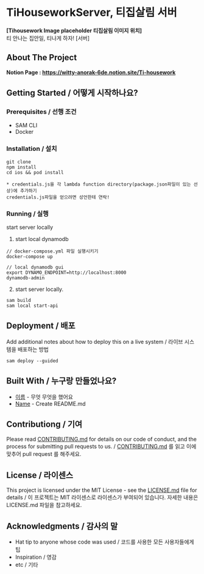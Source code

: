 # TiHouseworkServer, 티집살림 서버

**[Tihousework Image placeholder 티집살림 이미지 위치]**  
티 안나는 집안일, 티나게 하자! [서버]<br>

## About The Project
**Notion Page : https://witty-anorak-6de.notion.site/Ti-housework**

## Getting Started / 어떻게 시작하나요?
### Prerequisites / 선행 조건
- SAM CLI
- Docker

### Installation / 설치
```
git clone
npm install
cd ios && pod install

* credentials.js을 각 lambda function directory(package.json파일이 있는 선상)에 추가하기
credentials.js파일을 얻으려면 성언한테 연락!
```

### Running / 실행
start server locally
1. start local dynamodb
```
// docker-compose.yml 파일 실행시키기
docker-compose up

// local dynamodb gui
export DYNAMO_ENDPOINT=http://localhost:8000
dynamodb-admin
```
2. start server locally.
```
sam build
sam local start-api
```
## Deployment / 배포

Add additional notes about how to deploy this on a live system / 라이브 시스템을 배포하는 방법
```
sam deploy --guided
```

## Built With / 누구랑 만들었나요?

* [이름](링크) - 무엇 무엇을 했어요
* [Name](Link) - Create README.md

## Contributiong / 기여

Please read [CONTRIBUTING.md](https://gist.github.com/PurpleBooth/b24679402957c63ec426) for details on our code of conduct, and the process for submitting pull requests to us. / [CONTRIBUTING.md](https://gist.github.com/PurpleBooth/b24679402957c63ec426) 를 읽고 이에 맞추어 pull request 를 해주세요.

## License / 라이센스

This project is licensed under the MIT License - see the [LICENSE.md](https://gist.github.com/PurpleBooth/LICENSE.md) file for details / 이 프로젝트는 MIT 라이센스로 라이센스가 부여되어 있습니다. 자세한 내용은 LICENSE.md 파일을 참고하세요.

## Acknowledgments / 감사의 말

* Hat tip to anyone whose code was used / 코드를 사용한 모든 사용자들에게 팁
* Inspiration / 영감
* etc / 기타

